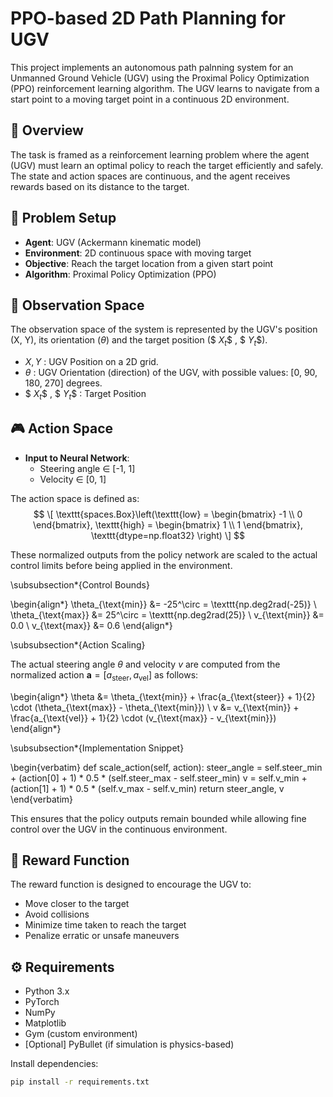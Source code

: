 # PPO-based 2D Path Planning for UGV

This project implements an autonomous path palnning system for an Unmanned Ground Vehicle (UGV) using the Proximal Policy Optimization (PPO) reinforcement learning algorithm. The UGV learns to navigate from a start point to a moving target point in a continuous 2D environment.

## 🚗 Overview

The task is framed as a reinforcement learning problem where the agent (UGV) must learn an optimal policy to reach the target efficiently and safely. The state and action spaces are continuous, and the agent receives rewards based on its distance to the target.

## 📌 Problem Setup

- **Agent**: UGV (Ackermann kinematic model)
- **Environment**: 2D continuous space with moving target
- **Objective**: Reach the target location from a given start point 
- **Algorithm**: Proximal Policy Optimization (PPO)

## 🧠 Observation Space

The observation space of the system is represented by the UGV's position (X, Y), its orientation ($\theta$) and the target position ($$\ X_t \$$ , $$\ Y_t \$$).
  - $X, Y$ : UGV Position on a 2D grid.
  - $\theta$ : UGV Orientation (direction) of the UGV, with possible values: [0, 90, 180, 270] degrees.
  - $$\ X_t \$$ , $$\ Y_t \$$ : Target Position

## 🎮 Action Space

- **Input to Neural Network**:  
  - Steering angle ∈ [-1, 1]  
  - Velocity ∈ [0, 1]

The action space is defined as:
$$ \[
\texttt{spaces.Box}\left(\texttt{low} = \begin{bmatrix} -1 \\ 0 \end{bmatrix}, 
\texttt{high} = \begin{bmatrix} 1 \\ 1 \end{bmatrix}, \texttt{dtype=np.float32} \right)
\] $$

These normalized outputs from the policy network are scaled to the actual control limits before being applied in the environment.

\subsubsection*{Control Bounds}

\begin{align*}
    \theta_{\text{min}} &= -25^\circ = \texttt{np.deg2rad(-25)} \\
    \theta_{\text{max}} &= 25^\circ = \texttt{np.deg2rad(25)} \\
    v_{\text{min}} &= 0.0 \\
    v_{\text{max}} &= 0.6
\end{align*}

\subsubsection*{Action Scaling}

The actual steering angle $\theta$ and velocity $v$ are computed from the normalized action $\mathbf{a} = [a_{\text{steer}}, a_{\text{vel}}]$ as follows:

\begin{align*}
    \theta &= \theta_{\text{min}} + \frac{a_{\text{steer}} + 1}{2} \cdot (\theta_{\text{max}} - \theta_{\text{min}}) \\
    v &= v_{\text{min}} + \frac{a_{\text{vel}} + 1}{2} \cdot (v_{\text{max}} - v_{\text{min}})
\end{align*}

\subsubsection*{Implementation Snippet}

\begin{verbatim}
def scale_action(self, action):
    steer_angle = self.steer_min + (action[0] + 1) * 0.5 * (self.steer_max - self.steer_min)
    v = self.v_min + (action[1] + 1) * 0.5 * (self.v_max - self.v_min)
    return steer_angle, v
\end{verbatim}

This ensures that the policy outputs remain bounded while allowing fine control over the UGV in the continuous environment.


## 🏁 Reward Function

The reward function is designed to encourage the UGV to:

- Move closer to the target
- Avoid collisions
- Minimize time taken to reach the target
- Penalize erratic or unsafe maneuvers

## ⚙️ Requirements

- Python 3.x
- PyTorch
- NumPy
- Matplotlib
- Gym (custom environment)
- [Optional] PyBullet (if simulation is physics-based)

Install dependencies:

```bash
pip install -r requirements.txt

